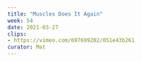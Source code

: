 ```yaml
---
title: "Muscles Does It Again"
week: 54
date: 2021-03-27
clips: 
- https://vimeo.com/697699202/051e43b261
curator: Mat
---
```

